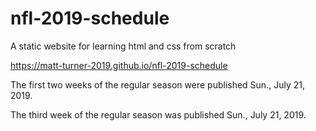 # nfl-2019-schedule
A static website for learning html and css from scratch

<a href="https://matt-turner-2019.github.io/nfl-2019-schedule" target="_blank">https://matt-turner-2019.github.io/nfl-2019-schedule</a>

The first two weeks of the regular season were published Sun., July 21, 2019.

The third week of the regular season was published Sun., July 21, 2019.
